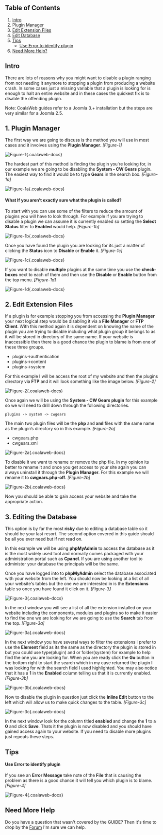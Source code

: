 ## Table of Contents
1.  [Intro](#intro)
2.  [Plugin Manager](#opt-1)
3.  [Edit Extension Files](#opt-2)
4.  [Edit Database](#opt-3)
5.  [Tips](#tips)
    -   [Use Error to identify plugin](#tip-1)
6.  [Need More Help?](#more-help)

## <a name="intro"></a>Intro

There are lots of reasons why you might want to disable a plugin ranging from not needing it anymore to stopping a plugin from producing a website crash. In some cases just a missing variable that a plugin is looking for is enough to halt an entire website and in these cases the quickest fix is to disable the offending plugin.

<span class="info" markdown="1">Note: CoalaWeb guides refer to a Joomla 3.+ installation but the steps are very similar for a Joomla 2.5.</span>

## <a name="opt-1"></a>1. Plugin Manager

The first way we are going to discuss is the method you will use in most cases and it involves using the **Plugin Manager**. *\[Figure-1\]*

![Figure-1](https://d1tgoab1lhw0tx.cloudfront.net/images/docs/joomla-tips/disable-plugin/opt1-1.png "Figure-1"){.coalaweb-docs}


The hardest part of this method is finding the plugin you're looking for, in our example we are going to be disabling the **System - CW Gears** plugin. The easiest way to find it would be to type **Gears** in the search box. *\[Figure-1a\]*

![Figure-1a](https://d1tgoab1lhw0tx.cloudfront.net/images/docs/joomla-tips/disable-plugin/opt1-2.png "Figure-1a"){.coalaweb-docs}

#### What If you aren’t exactly sure what the plugin is called? 

To start with you can use some of the filters to reduce the amount of plugins you will have to look through. For example if you are trying to disable a plugin we can assume it is currently enabled so setting the **Select Status** filter to **Enabled** would help. *\[Figure-1b\]*

![Figure-1b](https://d1tgoab1lhw0tx.cloudfront.net/images/docs/joomla-tips/disable-plugin/opt1-3.png "Figure-1b"){.coalaweb-docs}

Once you have found the plugin you are looking for its just a matter of clicking the **Status** icon to **Disable** or **Enable** it. *\[Figure-1c\]*

![Figure-1c](https://d1tgoab1lhw0tx.cloudfront.net/images/docs/joomla-tips/disable-plugin/opt1-4.png "Figure-1c"){.coalaweb-docs}

If you want to disable **multiple** plugins at the same time you use the **check-boxes** next to each of them and then use the **Disable** or **Enable** button from the top menu. *\[Figure-1d\]*

![Figure-1d](https://d1tgoab1lhw0tx.cloudfront.net/images/docs/joomla-tips/disable-plugin/opt1-5.png "Figure-1d"){.coalaweb-docs}

## 2. <a name="opt-2"></a>Edit Extension Files

If a plugin is for example stopping you from accessing the **Plugin Manager** your next logical step would be disabling it via a **File Manager** or **FTP Client**. With this method again it is dependent on knowing the name of the plugin you are trying to disable including what plugin group it belongs to as it will be stored in directory of the same name. If your website is inaccessible then there is a good chance the plugin to blame is from one of these three groups.

-   plugins->authentication
-   plugins->content
-   plugins->system

For this example I will be access the root of my website and then the plugins directory via **FTP** and it will look something like the image below. *\[Figure-2\]*

![Figure-2](https://d1tgoab1lhw0tx.cloudfront.net/images/docs/joomla-tips/disable-plugin/opt2-1.png "Figure-2"){.coalaweb-docs}

Once again we will be using the **System - CW Gears plugin** for this example so we will need to drill down through the following directories.

`plugins -> system -> cwgears`

The main two plugin files will be the **php** and **xml** files with the same name as the plugin’s directory so in this example. *\[Figure-2a\]*

-   cwgears.php
-   cwgears.xml

![Figure-2a](https://d1tgoab1lhw0tx.cloudfront.net/images/docs/joomla-tips/disable-plugin/opt2-2.png "Figure-2a"){.coalaweb-docs}

To disable it we want to rename or remove the php file. In my opinion its better to rename it and once you get access to your site again you can always uninstall it through the **Plugin Manager**. For this example we will rename it to **cwgears.php-off**. *\[Figure-2b\]*

![Figure-2b](https://d1tgoab1lhw0tx.cloudfront.net/images/docs/joomla-tips/disable-plugin/opt2-3.png "Figure-2b"){.coalaweb-docs}

Now you should be able to gain access your website and take the appropriate action.

## <a name="opt-3"></a>3. Editing the Database

This option is by far the most **risky** due to editing a database table so it should be your last resort. The second option covered in this guide should be all you ever need but if not read on.

In this example we will be using **phpMyAdmin** to access the database as it is the most widely used tool and normally comes packaged with your administration portal such as **Cpanel**. If you are using another tool to administer your database the principals will be the same.

Once you have logged into to **phpMyAdmin** select the database associated with your website from the left. You should now be looking at a list of all your website's tables but the one we are interested in is the **Extensions** table so once you have found it click on it.  *\[Figure-3\]*

![Figure-3](https://d1tgoab1lhw0tx.cloudfront.net/images/docs/joomla-tips/disable-plugin/opt3-1.png "Figure-3"){.coalaweb-docs}

In the next window you will see a list of all the extension installed on your website including the components, modules and plugins so to make it easier to find the one we are looking for we are going to use the **Search** tab from the top. *\[Figure-3a\]*

![Figure-3a](https://d1tgoab1lhw0tx.cloudfront.net/images/docs/joomla-tips/disable-plugin/opt3-2.png "Figure-3a"){.coalaweb-docs}

In the next window you have several ways to filter the extensions I prefer to use the **Element** field as its the same as the directory the plugin is stored in but you could use type(plugin) and or folder(system) for example to help find the one you are looking for. When you are ready click the **Go** button in the bottom right to start the search which in my case returned the plugin I was looking for with the search field I used highlighted. You may also notice that it has a **1** in the **Enabled** column telling us that it is currently enabled. *\[Figure-3b\]*

![Figure-3b](https://d1tgoab1lhw0tx.cloudfront.net/images/docs/joomla-tips/disable-plugin/opt3-3.png "Figure-3b"){.coalaweb-docs}

Now to disable the plugin in question just click the **Inline Edit** button to the left which will allow us to make quick changes to the table. *\[Figure-3c\]*

![Figure-3c](https://d1tgoab1lhw0tx.cloudfront.net/images/docs/joomla-tips/disable-plugin/opt3-4.png "Figure-3c"){.coalaweb-docs}

In the next window look for the column titled **enabled** and change the **1** to a **0** and click **Save**. Thats it the plugin is now disabled and you should have gained access again to your website. If you need to disable more plugins just repeats these steps.

## <a name="tips"></a>Tips

#### <a name="tip-1"></a>Use Error to identify plugin

If you see an **Error Message** take note of the **File** that is causing the problem as there is a good chance it will tell you which plugin is to blame. *\[Figure-4\]*

![Figure-4](https://d1tgoab1lhw0tx.cloudfront.net/images/docs/joomla-tips/disable-plugin/tips-1.png "Figure-4"){.coalaweb-docs}

## <a name="more-help"></a>Need More Help

<span class="tip" markdown="1">Do you have a question that wasn't covered by the GUIDE? Then it's time to drop by the [Forum](http://coalaweb.com/forum/index) I'm sure we can help.</span>
